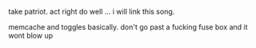 take patriot.
act right
do well
... i will link this song.

memcache and toggles basically.  don't go past a fucking fuse box and it wont blow up
